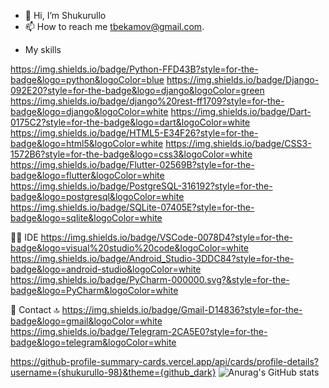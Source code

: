 - 👋 Hi, I’m Shukurullo
- 📫 How to reach me tbekamov@gmail.com.

<!---
Shukurullodev/Shukurullodev is a ✨ special ✨ repository because its `README.md` (this file) appears on your GitHub profile.
You can click the Preview link to take a look at your changes.
--->
- My skills

https://img.shields.io/badge/Python-FFD43B?style=for-the-badge&logo=python&logoColor=blue
https://img.shields.io/badge/Django-092E20?style=for-the-badge&logo=django&logoColor=green
https://img.shields.io/badge/django%20rest-ff1709?style=for-the-badge&logo=django&logoColor=white
https://img.shields.io/badge/Dart-0175C2?style=for-the-badge&logo=dart&logoColor=white
https://img.shields.io/badge/HTML5-E34F26?style=for-the-badge&logo=html5&logoColor=white
https://img.shields.io/badge/CSS3-1572B6?style=for-the-badge&logo=css3&logoColor=white
https://img.shields.io/badge/Flutter-02569B?style=for-the-badge&logo=flutter&logoColor=white
https://img.shields.io/badge/PostgreSQL-316192?style=for-the-badge&logo=postgresql&logoColor=white
https://img.shields.io/badge/SQLite-07405E?style=for-the-badge&logo=sqlite&logoColor=white

👩‍💻 IDE
https://img.shields.io/badge/VSCode-0078D4?style=for-the-badge&logo=visual%20studio%20code&logoColor=white
https://img.shields.io/badge/Android_Studio-3DDC84?style=for-the-badge&logo=android-studio&logoColor=white
https://img.shields.io/badge/PyCharm-000000.svg?&style=for-the-badge&logo=PyCharm&logoColor=white

📱 Contact 🔝
https://img.shields.io/badge/Gmail-D14836?style=for-the-badge&logo=gmail&logoColor=white
https://img.shields.io/badge/Telegram-2CA5E0?style=for-the-badge&logo=telegram&logoColor=white

https://github-profile-summary-cards.vercel.app/api/cards/profile-details?username={shukurullo-98}&theme={github_dark}
![Anurag's GitHub stats](https://github-readme-stats.vercel.app/api?username=shukurullo-98&show_icons=true&theme=transparent)
